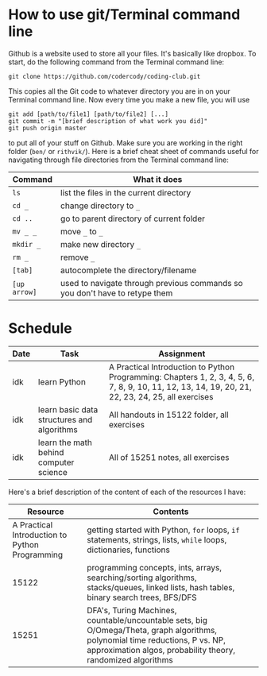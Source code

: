 # How to use git/Terminal command line

Github is a website used to store all your files. It's basically like dropbox. To start, do the following command from the Terminal command line:

```
git clone https://github.com/codercody/coding-club.git
```

This copies all the Git code to whatever directory you are in on your Terminal command line. Now every time you make a new file, you will use

```
git add [path/to/file1] [path/to/file2] [...]
git commit -m "[brief description of what work you did]"
git push origin master
```

to put all of your stuff on Github. Make sure you are working in the right folder (`ben/` or `rithvik/`). Here is a brief cheat sheet of commands useful for navigating through file directories from the Terminal command line:

|Command|What it does|
|-------|------------|
|`ls`   |list the files in the current directory|
|`cd _` |change directory to `_`|
|`cd ..`|go to parent directory of current folder|
|`mv _ _`|move `_` to `_`|
|`mkdir _`|make new directory `_`|
|`rm _` |remove `_`|
|`[tab]`|autocomplete the directory/filename|
|`[up arrow]`|used to navigate through previous commands so you don't have to retype them|

# Schedule

|Date|Task|Assignment|
|----|----|----------|
|idk|learn Python|A Practical Introduction to Python Programming: Chapters 1, 2, 3, 4, 5, 6, 7, 8, 9, 10, 11, 12, 13, 14, 19, 20, 21, 22, 23, 24, 25, all exercises|
|idk|learn basic data structures and algorithms|All handouts in 15122 folder, all exercises|
|idk|learn the math behind computer science|All of 15251 notes, all exercises|

Here's a brief description of the content of each of the resources I have:

|Resource|Contents|
|--------|-----------|
|A Practical Introduction to Python Programming|getting started with Python, `for` loops, `if` statements, strings, lists, `while` loops, dictionaries, functions|
|15122|programming concepts, ints, arrays, searching/sorting algorithms, stacks/queues, linked lists, hash tables, binary search trees, BFS/DFS|
|15251|DFA's, Turing Machines, countable/uncountable sets, big O/Omega/Theta, graph algorithms, polynomial time reductions, P vs. NP, approximation algos, probability theory, randomized algorithms|
